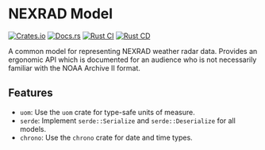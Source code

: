 # NEXRAD Model

[![Crates.io](https://img.shields.io/crates/v/nexrad-model)](https://crates.io/crates/nexrad-model)
[![Docs.rs](https://docs.rs/nexrad-model/badge.svg)](https://docs.rs/nexrad-model)
[![Rust CI](https://github.com/danielway/nexrad/actions/workflows/ci.yml/badge.svg?branch=master)](https://github.com/danielway/nexrad/actions/workflows/ci.yml)
[![Rust CD](https://github.com/danielway/nexrad/actions/workflows/cd.yml/badge.svg)](https://github.com/danielway/nexrad/actions/workflows/cd.yml)

A common model for representing NEXRAD weather radar data. Provides an ergonomic API which is documented for an audience
who is not necessarily familiar with the NOAA Archive II format.

## Features

- `uom`: Use the `uom` crate for type-safe units of measure.
- `serde`: Implement `serde::Serialize` and `serde::Deserialize` for all models.
- `chrono`: Use the `chrono` crate for date and time types.